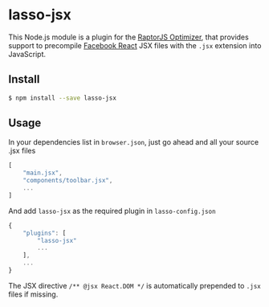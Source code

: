 lasso-jsx
==============

This Node.js module is a plugin for the [RaptorJS Optimizer](https://github.com/raptorjs/lasso), that provides support to precompile [Facebook React](http://facebook.github.io/react/) JSX files with the `.jsx` extension into JavaScript.

## Install

```sh
$ npm install --save lasso-jsx
```


## Usage

In your dependencies list in `browser.json`, just go ahead and all your source .jsx files
```js
[
    "main.jsx",
    "components/toolbar.jsx",
    ...
]
```
And add `lasso-jsx` as the required plugin in `lasso-config.json`

```js
{
	"plugins": [
	    "lasso-jsx"
	    ...
	],
	...
}
```

The JSX directive `/** @jsx React.DOM */` is automatically prepended to `.jsx` files if missing.
